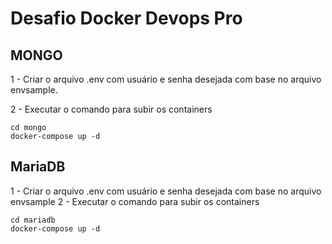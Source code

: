 # Desafio Docker Devops Pro

## MONGO
1 - Criar o arquivo .env com usuário e senha desejada com base no arquivo envsample.

2 - Executar o comando para subir os containers

```
cd mongo
docker-compose up -d

```

## MariaDB
1 - Criar o arquivo .env com usuário e senha desejada com base no arquivo envsample
2 - Executar o comando para subir os containers

```
cd mariadb
docker-compose up -d

```
